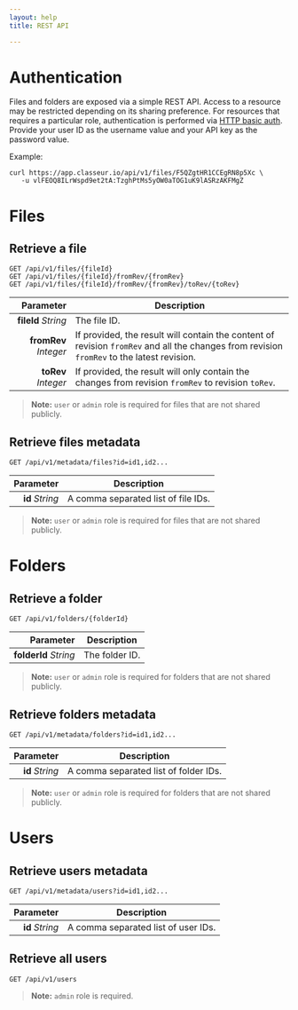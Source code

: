 ```yaml
---
layout: help
title: REST API

---
```


# Authentication

Files and folders are exposed via a simple REST API. Access to a resource may be restricted depending on its sharing preference. For resources that requires a particular role, authentication is performed via [HTTP basic auth](https://en.wikipedia.org/wiki/Basic_access_authentication). Provide your user ID as the username value and your API key as the password value.

Example:

```
curl https://app.classeur.io/api/v1/files/F5QZgtHR1CCEgRN8p5Xc \
   -u vlFEOQ8ILrWspd9et2tA:TzghPtMs5yOW0aTOG1uK9lASRzAKFMgZ
```


# Files


## Retrieve a file

```
GET /api/v1/files/{fileId}
GET /api/v1/files/{fileId}/fromRev/{fromRev}
GET /api/v1/files/{fileId}/fromRev/{fromRev}/toRev/{toRev}
```

Parameter | Description
--------: | ---
**fileId** *String* | The file ID.
**fromRev** *Integer* | If provided, the result will contain the content of revision `fromRev` and all the changes from revision `fromRev` to the latest revision.
**toRev** *Integer* | If provided, the result will only contain the changes from revision `fromRev` to revision `toRev`.

> **Note:** `user` or `admin` role is required for files that are not shared publicly.


## Retrieve files metadata

```
GET /api/v1/metadata/files?id=id1,id2...
```

Parameter | Description
--------: | ---
**id** *String* | A comma separated list of file IDs.

> **Note:** `user` or `admin` role is required for files that are not shared publicly.


# Folders


## Retrieve a folder

```
GET /api/v1/folders/{folderId}
```

Parameter | Description
--------: | ---
**folderId** *String* | The folder ID.

> **Note:** `user` or `admin` role is required for folders that are not shared publicly.


## Retrieve folders metadata

```
GET /api/v1/metadata/folders?id=id1,id2...
```

Parameter | Description
--------: | ---
**id** *String* | A comma separated list of folder IDs.

> **Note:** `user` or `admin` role is required for folders that are not shared publicly.


# Users


## Retrieve users metadata

```
GET /api/v1/metadata/users?id=id1,id2...
```

Parameter | Description
--------: | ---
**id** *String* | A comma separated list of user IDs.


## Retrieve all users

```
GET /api/v1/users
```

> **Note:** `admin` role is required.





